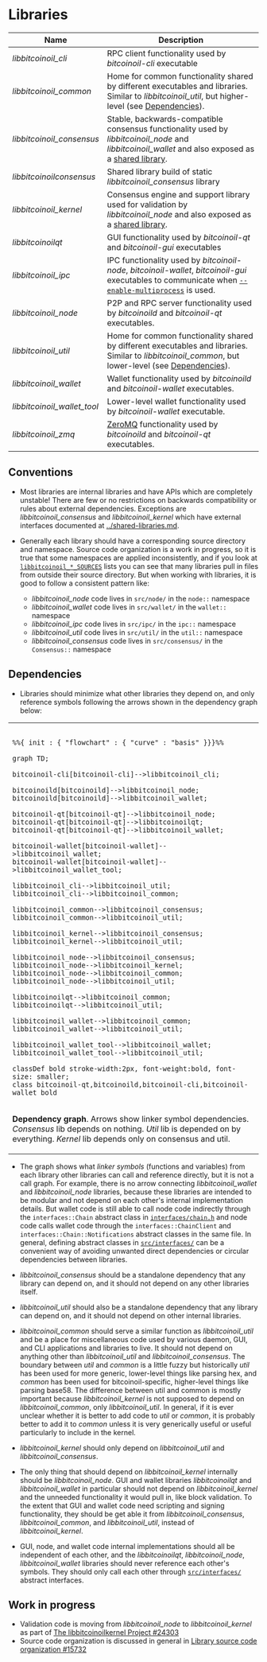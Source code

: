 # Libraries

| Name                     | Description |
|--------------------------|-------------|
| *libbitcoinoil_cli*         | RPC client functionality used by *bitcoinoil-cli* executable |
| *libbitcoinoil_common*      | Home for common functionality shared by different executables and libraries. Similar to *libbitcoinoil_util*, but higher-level (see [Dependencies](#dependencies)). |
| *libbitcoinoil_consensus*   | Stable, backwards-compatible consensus functionality used by *libbitcoinoil_node* and *libbitcoinoil_wallet* and also exposed as a [shared library](../shared-libraries.md). |
| *libbitcoinoilconsensus*    | Shared library build of static *libbitcoinoil_consensus* library |
| *libbitcoinoil_kernel*      | Consensus engine and support library used for validation by *libbitcoinoil_node* and also exposed as a [shared library](../shared-libraries.md). |
| *libbitcoinoilqt*           | GUI functionality used by *bitcoinoil-qt* and *bitcoinoil-gui* executables |
| *libbitcoinoil_ipc*         | IPC functionality used by *bitcoinoil-node*, *bitcoinoil-wallet*, *bitcoinoil-gui* executables to communicate when [`--enable-multiprocess`](multiprocess.md) is used. |
| *libbitcoinoil_node*        | P2P and RPC server functionality used by *bitcoinoild* and *bitcoinoil-qt* executables. |
| *libbitcoinoil_util*        | Home for common functionality shared by different executables and libraries. Similar to *libbitcoinoil_common*, but lower-level (see [Dependencies](#dependencies)). |
| *libbitcoinoil_wallet*      | Wallet functionality used by *bitcoinoild* and *bitcoinoil-wallet* executables. |
| *libbitcoinoil_wallet_tool* | Lower-level wallet functionality used by *bitcoinoil-wallet* executable. |
| *libbitcoinoil_zmq*         | [ZeroMQ](../zmq.md) functionality used by *bitcoinoild* and *bitcoinoil-qt* executables. |

## Conventions

- Most libraries are internal libraries and have APIs which are completely unstable! There are few or no restrictions on backwards compatibility or rules about external dependencies. Exceptions are *libbitcoinoil_consensus* and *libbitcoinoil_kernel* which have external interfaces documented at [../shared-libraries.md](../shared-libraries.md).

- Generally each library should have a corresponding source directory and namespace. Source code organization is a work in progress, so it is true that some namespaces are applied inconsistently, and if you look at [`libbitcoinoil_*_SOURCES`](../../src/Makefile.am) lists you can see that many libraries pull in files from outside their source directory. But when working with libraries, it is good to follow a consistent pattern like:

  - *libbitcoinoil_node* code lives in `src/node/` in the `node::` namespace
  - *libbitcoinoil_wallet* code lives in `src/wallet/` in the `wallet::` namespace
  - *libbitcoinoil_ipc* code lives in `src/ipc/` in the `ipc::` namespace
  - *libbitcoinoil_util* code lives in `src/util/` in the `util::` namespace
  - *libbitcoinoil_consensus* code lives in `src/consensus/` in the `Consensus::` namespace

## Dependencies

- Libraries should minimize what other libraries they depend on, and only reference symbols following the arrows shown in the dependency graph below:

<table><tr><td>

```mermaid

%%{ init : { "flowchart" : { "curve" : "basis" }}}%%

graph TD;

bitcoinoil-cli[bitcoinoil-cli]-->libbitcoinoil_cli;

bitcoinoild[bitcoinoild]-->libbitcoinoil_node;
bitcoinoild[bitcoinoild]-->libbitcoinoil_wallet;

bitcoinoil-qt[bitcoinoil-qt]-->libbitcoinoil_node;
bitcoinoil-qt[bitcoinoil-qt]-->libbitcoinoilqt;
bitcoinoil-qt[bitcoinoil-qt]-->libbitcoinoil_wallet;

bitcoinoil-wallet[bitcoinoil-wallet]-->libbitcoinoil_wallet;
bitcoinoil-wallet[bitcoinoil-wallet]-->libbitcoinoil_wallet_tool;

libbitcoinoil_cli-->libbitcoinoil_util;
libbitcoinoil_cli-->libbitcoinoil_common;

libbitcoinoil_common-->libbitcoinoil_consensus;
libbitcoinoil_common-->libbitcoinoil_util;

libbitcoinoil_kernel-->libbitcoinoil_consensus;
libbitcoinoil_kernel-->libbitcoinoil_util;

libbitcoinoil_node-->libbitcoinoil_consensus;
libbitcoinoil_node-->libbitcoinoil_kernel;
libbitcoinoil_node-->libbitcoinoil_common;
libbitcoinoil_node-->libbitcoinoil_util;

libbitcoinoilqt-->libbitcoinoil_common;
libbitcoinoilqt-->libbitcoinoil_util;

libbitcoinoil_wallet-->libbitcoinoil_common;
libbitcoinoil_wallet-->libbitcoinoil_util;

libbitcoinoil_wallet_tool-->libbitcoinoil_wallet;
libbitcoinoil_wallet_tool-->libbitcoinoil_util;

classDef bold stroke-width:2px, font-weight:bold, font-size: smaller;
class bitcoinoil-qt,bitcoinoild,bitcoinoil-cli,bitcoinoil-wallet bold
```
</td></tr><tr><td>

**Dependency graph**. Arrows show linker symbol dependencies. *Consensus* lib depends on nothing. *Util* lib is depended on by everything. *Kernel* lib depends only on consensus and util.

</td></tr></table>

- The graph shows what _linker symbols_ (functions and variables) from each library other libraries can call and reference directly, but it is not a call graph. For example, there is no arrow connecting *libbitcoinoil_wallet* and *libbitcoinoil_node* libraries, because these libraries are intended to be modular and not depend on each other's internal implementation details. But wallet code is still able to call node code indirectly through the `interfaces::Chain` abstract class in [`interfaces/chain.h`](../../src/interfaces/chain.h) and node code calls wallet code through the `interfaces::ChainClient` and `interfaces::Chain::Notifications` abstract classes in the same file. In general, defining abstract classes in [`src/interfaces/`](../../src/interfaces/) can be a convenient way of avoiding unwanted direct dependencies or circular dependencies between libraries.

- *libbitcoinoil_consensus* should be a standalone dependency that any library can depend on, and it should not depend on any other libraries itself.

- *libbitcoinoil_util* should also be a standalone dependency that any library can depend on, and it should not depend on other internal libraries.

- *libbitcoinoil_common* should serve a similar function as *libbitcoinoil_util* and be a place for miscellaneous code used by various daemon, GUI, and CLI applications and libraries to live. It should not depend on anything other than *libbitcoinoil_util* and *libbitcoinoil_consensus*. The boundary between _util_ and _common_ is a little fuzzy but historically _util_ has been used for more generic, lower-level things like parsing hex, and _common_ has been used for bitcoinoil-specific, higher-level things like parsing base58. The difference between util and common is mostly important because *libbitcoinoil_kernel* is not supposed to depend on *libbitcoinoil_common*, only *libbitcoinoil_util*. In general, if it is ever unclear whether it is better to add code to *util* or *common*, it is probably better to add it to *common* unless it is very generically useful or useful particularly to include in the kernel.


- *libbitcoinoil_kernel* should only depend on *libbitcoinoil_util* and *libbitcoinoil_consensus*.

- The only thing that should depend on *libbitcoinoil_kernel* internally should be *libbitcoinoil_node*. GUI and wallet libraries *libbitcoinoilqt* and *libbitcoinoil_wallet* in particular should not depend on *libbitcoinoil_kernel* and the unneeded functionality it would pull in, like block validation. To the extent that GUI and wallet code need scripting and signing functionality, they should be get able it from *libbitcoinoil_consensus*, *libbitcoinoil_common*, and *libbitcoinoil_util*, instead of *libbitcoinoil_kernel*.

- GUI, node, and wallet code internal implementations should all be independent of each other, and the *libbitcoinoilqt*, *libbitcoinoil_node*, *libbitcoinoil_wallet* libraries should never reference each other's symbols. They should only call each other through [`src/interfaces/`](`../../src/interfaces/`) abstract interfaces.

## Work in progress

- Validation code is moving from *libbitcoinoil_node* to *libbitcoinoil_kernel* as part of [The libbitcoinoilkernel Project #24303](https://github.com/bitcoinoil/bitcoinoil/issues/24303)
- Source code organization is discussed in general in [Library source code organization #15732](https://github.com/bitcoinoil/bitcoinoil/issues/15732)
